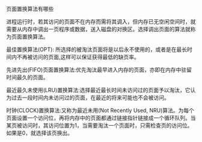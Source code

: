 页面置换算法有哪些

进程运行时，若其访问的页面不在内存而需将其调入，但内存已无空闲空间时，就需要从内存中调出一页程序或数据，送入磁盘的对换区。选择调出页面的算法就称为页面置换算法。

最佳置换算法(OPT): 所选择的被淘汰页面将是以后永不使用的，或者是在最长时间内不再被访问的页面,这样可以保证获得最低的缺页率。

先进先出(FIFO)页面置换算法:优先淘汰最早进入内存的页面，亦即在内存中驻留时间最久的页面。

最近最久未使用(LRU)置换算法:选择最近最长时间未访问过的页面予以淘汰，它认为过去一段时间内未访问过的页面，在最近的将来可能也不会被访问。

时钟(CLOCK)置换算法:又称为最近未用(Not Recently Used, NRU)算法。为每个页面设置一个访问位，再将内存中的页面都通过链接指针链接成一个循环队列。当某页被访问时，其访问位置为1，当需要淘汰一个页面时，只需检查页的访问位。如果是0，就选择该页换出。
